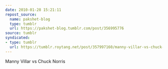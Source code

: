 ```yaml
---
date: 2010-01-28 15:21:11
repost_source:
  name: pakshet-blog
  type: tumblr
  url: https://pakshet-blog.tumblr.com/post/356995776
source: tumblr
syndicated:
- type: tumblr
  url: https://tumblr.roytang.net/post/357997160/manny-villar-vs-chuck-norris
---
```


<p>Manny Villar vs Chuck Norris </p>